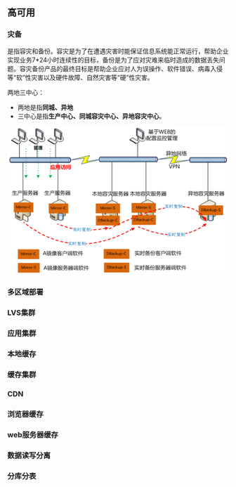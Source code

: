 ## 高可用



### 灾备

 是指容灾和备份。容灾是为了在遭遇灾害时能保证信息系统能正常运行，帮助企业实现业务7*24小时连续性的目标，备份是为了应对灾难来临时造成的数据丢失问题。容灾备份产品的最终目标是帮助企业应对人为误操作、软件错误、病毒入侵等“软”性灾害以及硬件故障、自然灾害等“硬”性灾害。

两地三中心：

- 两地是指**同城、异地**
- 三中心是指**生产中心、同城容灾中心、异地容灾中心**。

![在这里插入图片描述](assets/20200127230400895.png)



### 多区域部署



### LVS集群



### 应用集群



### 本地缓存



### 缓存集群



### CDN



### 浏览器缓存



### web服务器缓存



### 数据读写分离



### 分库分表